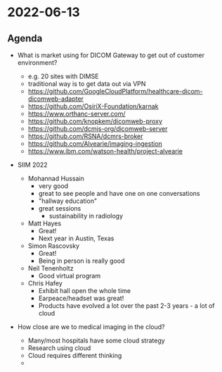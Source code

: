# 2022-06-13

## Agenda

* What is market using for DICOM Gateway to get out of customer environment?
  * e.g. 20 sites with DIMSE
  * traditional way is to get data out via VPN
  * https://github.com/GoogleCloudPlatform/healthcare-dicom-dicomweb-adapter
  * https://github.com/OsiriX-Foundation/karnak
  * https://www.orthanc-server.com/
  * https://github.com/knopkem/dicomweb-proxy
  * https://github.com/dcmjs-org/dicomweb-server
  * https://github.com/RSNA/dcmrs-broker
  * https://github.com/Alvearie/imaging-ingestion
  * https://www.ibm.com/watson-health/project-alvearie

* SIIM 2022
  * Mohannad Hussain
    * very good
    * great to see people and have one on one conversations
    * "hallway education"
    * great sessions
      * sustainability in radiology
  * Matt Hayes
    * Great!
    * Next year in Austin, Texas
  * Simon Rascovsky
    * Great!
    * Being in person is really good 
  * Neil Tenenholtz
    * Good virtual program
  * Chris Hafey
    * Exhibit hall open the whole time
    * Earpeace/headset was great!
    * Products have evolved a lot over the past 2-3 years - a lot of cloud

* How close are we to medical imaging in the cloud?
  * Many/most hospitals have some cloud strategy
  * Research using cloud
  * Cloud requires different thinking
  * 

